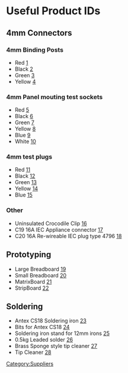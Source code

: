 Useful Product IDs
==================

4mm Connectors
--------------

### 4mm Binding Posts

-   Red
    [1](http://www.rapidonline.com/Cables-Connectors/4mm-Test-Terminal-Red-17-2698)
-   Black
    [2](http://www.rapidonline.com/Cables-Connectors/4mm-Test-Terminal-Black-17-2696)
-   Green
    [3](http://www.rapidonline.com/Cables-Connectors/4mm-Test-Terminal-Green-17-2697)
-   Yellow
    [4](http://www.rapidonline.com/Cables-Connectors/4mm-Test-Terminal-Yellow-17-2879)

### 4mm Panel mouting test sockets

-   Red
    [5](http://www.rapidonline.com/Cables-Connectors/4mm-Panel-Mounting-Test-Socket-Red-17-2683)
-   Black
    [6](http://www.rapidonline.com/Cables-Connectors/4mm-Panel-Mounting-Test-Socket-Black-17-2680)
-   Green
    [7](http://www.rapidonline.com/Cables-Connectors/4mm-Panel-Mounting-Test-Socket-Green-17-2682)
-   Yellow
    [8](http://www.rapidonline.com/Cables-Connectors/4mm-Panel-Mounting-Test-Socket-Yelllow-17-2685)
-   Blue
    [9](http://www.rapidonline.com/Cables-Connectors/4mm-Panel-Mounting-Test-Socket-Blue-17-2681)
-   White
    [10](http://www.rapidonline.com/Cables-Connectors/4mm-Panel-Mounting-Test-Socket-White-17-2684)

### 4mm test plugs

-   Red
    [11](http://www.rapidonline.com/Cables-Connectors/4mm-Bunch-Pin-Test-Plug-Red-17-2649)
-   Black
    [12](http://www.rapidonline.com/Cables-Connectors/4mm-Bunch-Pin-Test-Plug-Black-17-2646)
-   Green
    [13](http://www.rapidonline.com/Cables-Connectors/4mm-Bunch-Pin-Test-Plug-Green-17-2648)
-   Yellow
    [14](http://www.rapidonline.com/Cables-Connectors/4mm-Bunch-Pin-Test-Plug-Yellow-17-2650)
-   Blue
    [15](http://www.rapidonline.com/Cables-Connectors/4mm-Bunch-Pin-Test-Plug-Blue-17-2647)

### Other

-   Uninsulated Crocodile Clip
    [16](http://www.rapidonline.com/Cables-Connectors/Standard-Crocodile-Clip-17-2873)
-   C19 16A IEC Appliance connector
    [17](http://www.rapidonline.com/Cables-Connectors/16A-IEC-Appliance-connector-80632)
-   C20 16A Re-wireable IEC plug type 4796
    [18](http://www.rapidonline.com/Cables-Connectors/Re-wireable-IEC-plug-type-4796-73749)

Prototyping
-----------

-   Large Breadboard
    [19](http://www.rapidonline.com/Tools-Equipment/Protobloc-2B-29461)
-   Small Breadboard
    [20](http://www.rapidonline.com/Tools-Equipment/Protobloc-1-prototyping-breadboard-29458)
-   MatrixBoard
    [21](http://www.rapidonline.com/Tools-Equipment/Prototyping-boards-300749)
-   StripBoard
    [22](http://www.rapidonline.com/Tools-Equipment/Stripboard-29453)

Soldering
---------

-   Antex CS18 Soldering iron
    [23](http://www.rapidonline.com/Tools-Equipment/Antex-CS18W-230V-Soldering-Iron-With-Silicone-Cable-85-0502)
-   Bits for Antex CS18
    [24](http://www.rapidonline.com/Tools-Equipment/Soldering-bits-for-Antex-CS-and-TCS-irons-61628)
-   Soldering iron stand for 12mm irons
    [25](http://www.rapidonline.com/Tools-Equipment/Heavy-Duty-Soldering-Iron-Stand-12mm-Collar-Suitable-for-Antex-Irons-85-0588)
-   0.5kg Leaded solder
    [26](http://www.rapidonline.com/Tools-Equipment/Rapid-Solder-Wire-60-40-22SWG-500g-Reel-85-0595)
-   Brass Sponge style tip cleaner
    [27](http://www.rapidonline.com/Tools-Equipment/Solder-Tip-Cleaner-with-Iron-Holder-85-0554)
-   Tip Cleaner
    [28](http://www.rapidonline.com/Tools-Equipment/Multicore-Lead-Free-Tip-Cleaner-85-0630)

[Category:Suppliers](Category:Suppliers "wikilink")
